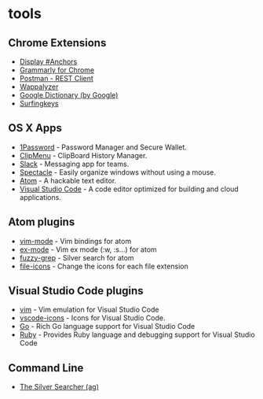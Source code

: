 # tools

## Chrome Extensions

- [Display #Anchors](https://chrome.google.com/webstore/detail/display-anchors/poahndpaaanbpbeafbkploiobpiiieko)
- [Grammarly for Chrome](https://chrome.google.com/webstore/detail/grammarly-for-chrome/kbfnbcaeplbcioakkpcpgfkobkghlhen)
- [Postman - REST Client](https://chrome.google.com/webstore/detail/postman-rest-client/fdmmgilgnpjigdojojpjoooidkmcomcm)
- [Wappalyzer](https://wappalyzer.com/download)
- [Google Dictionary (by Google)](https://chrome.google.com/webstore/detail/google-dictionary-by-goog/mgijmajocgfcbeboacabfgobmjgjcoja)
- [Surfingkeys](https://chrome.google.com/webstore/detail/surfingkeys/gfbliohnnapiefjpjlpjnehglfpaknnc)

## OS X Apps

- [1Password](https://itunes.apple.com/in/app/1password-password-manager/id443987910?mt=12) - Password Manager and Secure Wallet.
- [ClipMenu](http://www.clipmenu.com/) - ClipBoard History Manager.
- [Slack](https://itunes.apple.com/in/app/slack/id803453959) - Messaging app for teams.
- [Spectacle](https://www.spectacleapp.com/) - Easily organize windows without using a mouse.
- [Atom](https://atom.io/) - A hackable text editor.
- [Visual Studio Code](http://code.visualstudio.com/) - A code editor optimized for building and cloud applications. 

## Atom plugins
- [vim-mode](https://github.com/atom/vim-mode) - Vim bindings for atom
- [ex-mode](https://atom.io/packages/ex-mod) - Vim ex mode (:w, :s...) for atom
- [fuzzy-grep](https://atom.io/packages/atom-fuzzy-grep) - Silver search for atom
- [file-icons](https://atom.io/packages/file-icons) - Change the icons for each file extension

## Visual Studio Code plugins
- [vim](https://marketplace.visualstudio.com/items?itemName=vscodevim.vim) - Vim emulation for Visual Studio Code
- [vscode-icons](https://marketplace.visualstudio.com/items?itemName=robertohuertasm.vscode-icons) - Icons for Visual Studio Code.
- [Go](https://marketplace.visualstudio.com/items?itemName=lukehoban.Go) - Rich Go language support for Visual Studio Code
- [Ruby](https://marketplace.visualstudio.com/items?itemName=rebornix.Ruby) - Provides Ruby language and debugging support for Visual Studio Code

## Command Line

- [The Silver Searcher (ag)](https://github.com/ggreer/the_silver_searcher)
